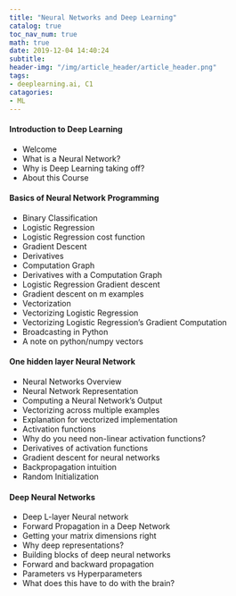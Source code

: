 ```yaml
---
title: "Neural Networks and Deep Learning"
catalog: true
toc_nav_num: true
math: true
date: 2019-12-04 14:40:24
subtitle:
header-img: "/img/article_header/article_header.png"
tags:
- deeplearning.ai, C1
catagories:
- ML
---
```


#### Introduction to Deep Learning
- Welcome
- What is a Neural Network?
- Why is Deep Learning taking off?
- About this Course

#### Basics of Neural Network Programming
- Binary Classification
- Logistic Regression
- Logistic Regression cost function
- Gradient Descent
- Derivatives
- Computation Graph
- Derivatives with a Computation Graph
- Logistic Regression Gradient descent
- Gradient descent on m examples
- Vectorization
- Vectorizing Logistic Regression
- Vectorizing Logistic Regression’s Gradient Computation
- Broadcasting in Python
- A note on python/numpy vectors

#### One hidden layer Neural Network
- Neural Networks Overview
- Neural Network Representation
- Computing a Neural Network’s Output
- Vectorizing across multiple examples
- Explanation for vectorized implementation
- Activation functions
- Why do you need non-linear activation functions?
- Derivatives of activation functions
- Gradient descent for neural networks
- Backpropagation intuition
- Random Initialization

#### Deep Neural Networks
- Deep L-layer Neural network
- Forward Propagation in a Deep Network
- Getting your matrix dimensions right
- Why deep representations?
- Building blocks of deep neural networks
- Forward and backward propagation
- Parameters vs Hyperparameters
- What does this have to do with the brain?